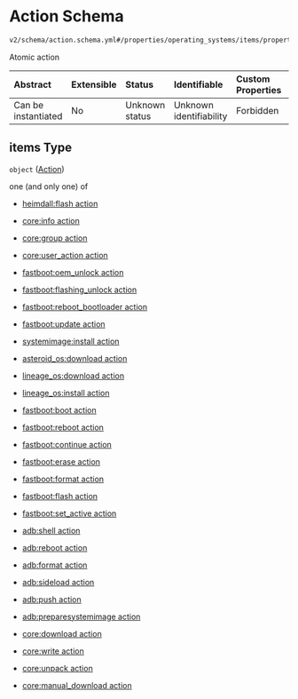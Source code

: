 # Action Schema

```txt
v2/schema/action.schema.yml#/properties/operating_systems/items/properties/steps/items/properties/actions/items
```

Atomic action

| Abstract            | Extensible | Status         | Identifiable            | Custom Properties | Additional Properties | Access Restrictions | Defined In                                                          |
| :------------------ | :--------- | :------------- | :---------------------- | :---------------- | :-------------------- | :------------------ | :------------------------------------------------------------------ |
| Can be instantiated | No         | Unknown status | Unknown identifiability | Forbidden         | Allowed               | none                | [device.schema.json*](../device.schema.json "open original schema") |

## items Type

`object` ([Action](device-properties-operating-systems-operating-system-properties-steps-step-properties-group-step-action.md))

one (and only one) of

*   [heimdall:flash action](device-properties-operating-systems-operating-system-properties-steps-step-properties-group-step-action-oneof-heimdallflash-action.md "check type definition")

*   [core:info action](device-properties-operating-systems-operating-system-properties-steps-step-properties-group-step-action-oneof-coreinfo-action.md "check type definition")

*   [core:group action](device-properties-operating-systems-operating-system-properties-steps-step-properties-group-step-action-oneof-coregroup-action.md "check type definition")

*   [core:user_action action](device-properties-operating-systems-operating-system-properties-steps-step-properties-group-step-action-oneof-coreuser_action-action.md "check type definition")

*   [fastboot:oem_unlock action](device-properties-operating-systems-operating-system-properties-steps-step-properties-group-step-action-oneof-fastbootoem_unlock-action.md "check type definition")

*   [fastboot:flashing_unlock action](device-properties-operating-systems-operating-system-properties-steps-step-properties-group-step-action-oneof-fastbootflashing_unlock-action.md "check type definition")

*   [fastboot:reboot_bootloader action](device-properties-operating-systems-operating-system-properties-steps-step-properties-group-step-action-oneof-fastbootreboot_bootloader-action.md "check type definition")

*   [fastboot:update action](device-properties-operating-systems-operating-system-properties-steps-step-properties-group-step-action-oneof-fastbootupdate-action.md "check type definition")

*   [systemimage:install action](device-properties-operating-systems-operating-system-properties-steps-step-properties-group-step-action-oneof-systemimageinstall-action.md "check type definition")

*   [asteroid_os:download action](device-properties-operating-systems-operating-system-properties-steps-step-properties-group-step-action-oneof-asteroid_osdownload-action.md "check type definition")

*   [lineage_os:download action](device-properties-operating-systems-operating-system-properties-steps-step-properties-group-step-action-oneof-lineage_osdownload-action.md "check type definition")

*   [lineage_os:install action](device-properties-operating-systems-operating-system-properties-steps-step-properties-group-step-action-oneof-lineage_osinstall-action.md "check type definition")

*   [fastboot:boot action](device-properties-operating-systems-operating-system-properties-steps-step-properties-group-step-action-oneof-fastbootboot-action.md "check type definition")

*   [fastboot:reboot action](device-properties-operating-systems-operating-system-properties-steps-step-properties-group-step-action-oneof-fastbootreboot-action.md "check type definition")

*   [fastboot:continue action](device-properties-operating-systems-operating-system-properties-steps-step-properties-group-step-action-oneof-fastbootcontinue-action.md "check type definition")

*   [fastboot:erase action](device-properties-operating-systems-operating-system-properties-steps-step-properties-group-step-action-oneof-fastbooterase-action.md "check type definition")

*   [fastboot:format action](device-properties-operating-systems-operating-system-properties-steps-step-properties-group-step-action-oneof-fastbootformat-action.md "check type definition")

*   [fastboot:flash action](device-properties-operating-systems-operating-system-properties-steps-step-properties-group-step-action-oneof-fastbootflash-action.md "check type definition")

*   [fastboot:set_active action](device-properties-operating-systems-operating-system-properties-steps-step-properties-group-step-action-oneof-fastbootset_active-action.md "check type definition")

*   [adb:shell action](device-properties-operating-systems-operating-system-properties-steps-step-properties-group-step-action-oneof-adbshell-action.md "check type definition")

*   [adb:reboot action](device-properties-operating-systems-operating-system-properties-steps-step-properties-group-step-action-oneof-adbreboot-action.md "check type definition")

*   [adb:format action](device-properties-operating-systems-operating-system-properties-steps-step-properties-group-step-action-oneof-adbformat-action.md "check type definition")

*   [adb:sideload action](device-properties-operating-systems-operating-system-properties-steps-step-properties-group-step-action-oneof-adbsideload-action.md "check type definition")

*   [adb:push action](device-properties-operating-systems-operating-system-properties-steps-step-properties-group-step-action-oneof-adbpush-action.md "check type definition")

*   [adb:preparesystemimage action](device-properties-operating-systems-operating-system-properties-steps-step-properties-group-step-action-oneof-adbpreparesystemimage-action.md "check type definition")

*   [core:download action](device-properties-operating-systems-operating-system-properties-steps-step-properties-group-step-action-oneof-coredownload-action.md "check type definition")

*   [core:write action](device-properties-operating-systems-operating-system-properties-steps-step-properties-group-step-action-oneof-corewrite-action.md "check type definition")

*   [core:unpack action](device-properties-operating-systems-operating-system-properties-steps-step-properties-group-step-action-oneof-coreunpack-action.md "check type definition")

*   [core:manual_download action](device-properties-operating-systems-operating-system-properties-steps-step-properties-group-step-action-oneof-coremanual_download-action.md "check type definition")
